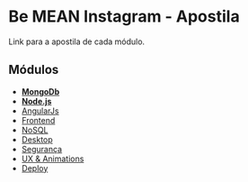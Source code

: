 # Be MEAN Instagram - Apostila

Link para a apostila de cada módulo.

## Módulos

- **[MongoDb](./module-mongodb)**
- **[Node.js](./module-nodejs)**
- [AngularJs]()
- [Frontend]()
- [NoSQL]()
- [Desktop]()
- [Segurança]()
- [UX & Animations]()
- [Deploy]()
